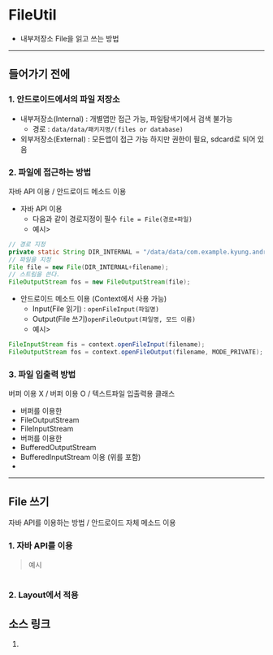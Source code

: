 # FileUtil
- 내부저장소 File을 읽고 쓰는 방법

---
## 들어가기 전에
### 1. __안드로이드에서의 파일 저장소__
- 내부저장소(Internal) : 개별앱만 접근 가능, 파일탐색기에서 검색 불가능
  - 경로 : `data/data/패키지명/(files or database)`
- 외부저장소(External) : 모든앱이 접근 가능 하지만 권한이 필요, sdcard로 되어 있음

### 2. __파일에 접근하는 방법__
자바 API 이용 / 안드로이드 메소드 이용
- 자바 API 이용
  - 다음과 같이 경로지정이 필수 `file = File(경로+파일)`
  - 예시>
```java
// 경로 지정
private static String DIR_INTERNAL = "/data/data/com.example.kyung.androidmemo/files";
// 파일을 지정
File file = new File(DIR_INTERNAL+filename);
// 스트림을 쓴다.
FileOutputStream fos = new FileOutputStream(file);
```

- 안드로이드 메소드 이용 (Context에서 사용 가능)
  - Input(File 읽기) : `openFileInput(파일명)`
  - Output(File 쓰기)`openFileOutput(파일명, 모드 이름)`
  - 예시>
```java
FileInputStream fis = context.openFileInput(filename);
FileOutputStream fos = context.openFileOutput(filename, MODE_PRIVATE);
```

### 3. __파일 입출력 방법__
버퍼 이용 X / 버퍼 이용 O / 텍스트파일 입출력용 클래스
 - 버퍼를 이용한
  - FileOutputStream
  - FileInputStream
 - 버퍼를 이용한
  - BufferedOutputStream
  - BufferedInputStream 이용 (위를 포함)
 -

---

## File 쓰기
자바 API를 이용하는 방법 / 안드로이드 자체 메소드 이용

### 1. __자바 API를 이용__
> 예시

```xml

```
### 2. __Layout에서 적용__


## 소스 링크
1.
